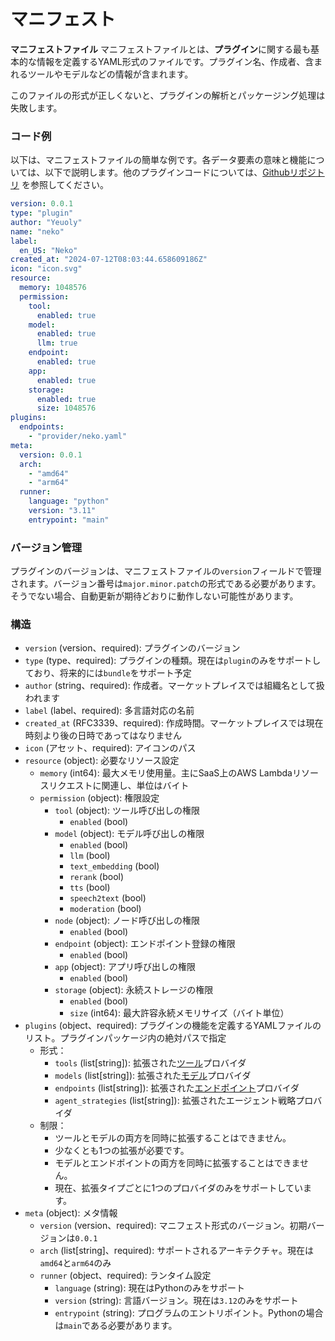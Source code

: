 # マニフェスト

**マニフェストファイル** マニフェストファイルとは、**プラグイン**に関する最も基本的な情報を定義するYAML形式のファイルです。プラグイン名、作成者、含まれるツールやモデルなどの情報が含まれます。

このファイルの形式が正しくないと、プラグインの解析とパッケージング処理は失敗します。

### **コード例**

以下は、マニフェストファイルの簡単な例です。各データ要素の意味と機能については、以下で説明します。他のプラグインコードについては、[Githubリポジトリ](https://github.com/langgenius/dify-plugin-sdks/tree/main/python/examples) を参照してください。

```yaml
version: 0.0.1
type: "plugin"
author: "Yeuoly"
name: "neko"
label:
  en_US: "Neko"
created_at: "2024-07-12T08:03:44.658609186Z"
icon: "icon.svg"
resource:
  memory: 1048576
  permission:
    tool:
      enabled: true
    model:
      enabled: true
      llm: true
    endpoint:
      enabled: true
    app:
      enabled: true
    storage: 
      enabled: true
      size: 1048576
plugins:
  endpoints:
    - "provider/neko.yaml"
meta:
  version: 0.0.1
  arch:
    - "amd64"
    - "arm64"
  runner:
    language: "python"
    version: "3.11"
    entrypoint: "main"
```

### **バージョン管理**

プラグインのバージョンは、マニフェストファイルの`version`フィールドで管理されます。バージョン番号は`major.minor.patch`の形式である必要があります。そうでない場合、自動更新が期待どおりに動作しない可能性があります。

### 構造

* `version` (version、required): プラグインのバージョン
* `type` (type、required): プラグインの種類。現在は`plugin`のみをサポートしており、将来的には`bundle`をサポート予定
* `author` (string、required): 作成者。マーケットプレイスでは組織名として扱われます
* `label` (label、required): 多言語対応の名前
* `created_at` (RFC3339、required): 作成時間。マーケットプレイスでは現在時刻より後の日時であってはなりません
* `icon` (アセット、required): アイコンのパス
* `resource` (object): 必要なリソース設定
  * `memory` (int64): 最大メモリ使用量。主にSaaS上のAWS Lambdaリソースリクエストに関連し、単位はバイト
  * `permission` (object): 権限設定
    * `tool` (object): ツール呼び出しの権限
      * `enabled` (bool)
    * `model` (object): モデル呼び出しの権限
      * `enabled` (bool)
      * `llm` (bool)
      * `text_embedding` (bool)
      * `rerank` (bool)
      * `tts` (bool)
      * `speech2text` (bool)
      * `moderation` (bool)
    * `node` (object): ノード呼び出しの権限
      * `enabled` (bool)
    * `endpoint` (object): エンドポイント登録の権限
      * `enabled` (bool)
    * `app` (object): アプリ呼び出しの権限
      * `enabled` (bool)
    * `storage` (object): 永続ストレージの権限
      * `enabled` (bool)
      * `size` (int64): 最大許容永続メモリサイズ（バイト単位）
* `plugins` (object、required): プラグインの機能を定義するYAMLファイルのリスト。プラグインパッケージ内の絶対パスで指定
  * 形式：
    * `tools` (list\[string]): 拡張された[ツール](tool.md)プロバイダ
    * `models` (list\[string]): 拡張された[モデル](model/)プロバイダ
    * `endpoints` (list\[string]): 拡張された[エンドポイント](endpoint.md)プロバイダ
    * `agent_strategies` (list\[string]): 拡張されたエージェント戦略プロバイダ
  * 制限：
    * ツールとモデルの両方を同時に拡張することはできません。
    * 少なくとも1つの拡張が必要です。
    * モデルとエンドポイントの両方を同時に拡張することはできません。
    * 現在、拡張タイプごとに1つのプロバイダのみをサポートしています。
* `meta` (object): メタ情報
  * `version` (version、required): マニフェスト形式のバージョン。初期バージョンは`0.0.1`
  * `arch` (list\[string]、required): サポートされるアーキテクチャ。現在は`amd64`と`arm64`のみ
  * `runner` (object、required): ランタイム設定
    * `language` (string): 現在はPythonのみをサポート
    * `version` (string): 言語バージョン。現在は`3.12`のみをサポート
    * `entrypoint` (string): プログラムのエントリポイント。Pythonの場合は`main`である必要があります。